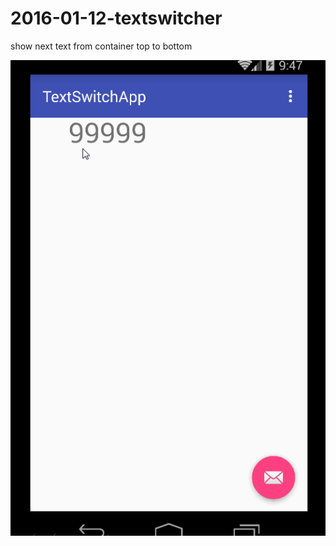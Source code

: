 # 2016-01-12-textswitcher
show next text from container top to bottom

![image](https://github.com/rickgit/2016-01-12-textswitcher/blob/master/screenshots/screen.gif)
